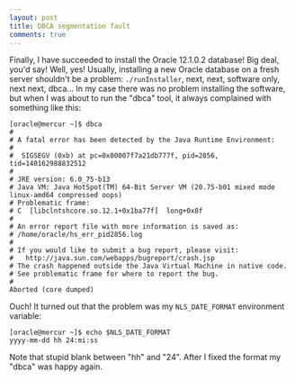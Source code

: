 ```yaml
---
layout: post
title: DBCA segmentation fault
comments: true
---
```


Finally, I have succeeded to install the Oracle 12.1.0.2 database! Big deal,
you'd say! Well, yes! Usually, installing a new Oracle database on a fresh
server shouldn't be a problem: `./runInstaller`, next, next, software only, next
next, dbca... In my case there was no problem installing the software, but when
I was about to run the "dbca" tool, it always complained with something like
this:

    [oracle@mercur ~]$ dbca
    #
    # A fatal error has been detected by the Java Runtime Environment:
    #
    #  SIGSEGV (0xb) at pc=0x00007f7a21db777f, pid=2856, tid=140162988832512
    #
    # JRE version: 6.0_75-b13
    # Java VM: Java HotSpot(TM) 64-Bit Server VM (20.75-b01 mixed mode linux-amd64 compressed oops)
    # Problematic frame:
    # C  [libclntshcore.so.12.1+0x1ba77f]  long+0x8f
    #
    # An error report file with more information is saved as:
    # /home/oracle/hs_err_pid2856.log
    #
    # If you would like to submit a bug report, please visit:
    #   http://java.sun.com/webapps/bugreport/crash.jsp
    # The crash happened outside the Java Virtual Machine in native code.
    # See problematic frame for where to report the bug.
    #
    Aborted (core dumped)

Ouch! It turned out that the problem was my ``NLS_DATE_FORMAT`` environment
variable:

    [oracle@mercur ~]$ echo $NLS_DATE_FORMAT
    yyyy-mm-dd hh 24:mi:ss

Note that stupid blank between "hh" and "24". After I fixed the format my "dbca"
was happy again.
